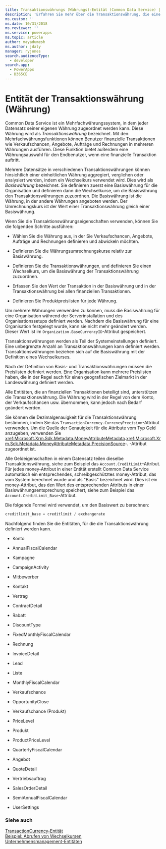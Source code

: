 ```yaml
---
title: Transaktionswährungs (Währungs)-Entität (Common Data Service) | Microsoft Docs
description: 'Erfahren Sie mehr über die Transaktionswährung, die eine Mehrfachwährungsfunktion ist und es Benutzern ermöglicht, finanzielle Transaktionen in mehreren Währungen auszuführen. Mehrere Datensätze in verschiedenen Transaktionswährungen können in einer einheitlichen Währung aggregiert, verglichen oder analysiert werden, indem die Basiswährung verwendet wird.'
ms.custom: ''
ms.date: 10/31/2018
ms.reviewer: ''
ms.service: powerapps
ms.topic: article
author: mayadumesh
ms.author: jdaly
manager: ryjones
search.audienceType:
  - developer
search.app:
  - PowerApps
  - D365CE
---
```

# <a name="transaction-currency-currency-entity"></a>Entität der Transaktionswährung (Währung)

Common Data Service ist ein Mehrfachwährungssystem, in dem jeder Datensatz seiner eigenen Währung zugeordnet werden kann. Diese Währung wird als *Transaktionswährung* bezeichnet. Mit den Mehrfachwährungsfunktionen können Benutzer finanzielle Transaktionen wie Verkaufschancen, Angebote, Aufträge und Rechnungen in mehreren Währungen ausführen. Diese Funktion bietet außerdem eine Währungsauswahl für den Endbenutzer, wenn eine finanzielle Transaktion auftritt.  
  
 Mehrere Datensätze in verschiedenen Transaktionswährungen können hinsichtlich einer einheitlichen Währung aggregiert, verglichen oder analysiert werden, indem ein Wechselkurs verwendet wird. Dies wird als *Basiswährung* bezeichnet. Sie definieren zuerst eine Basiswährung für die Organisation und definieren dann die Wechselkurse, um die Basiswährung den Transaktionswährungen zuzuordnen. Die Basiswährung ist die Währung, in der andere Währungen angeboten werden. Der Umrechnungskurs ist der Wert einer Transaktionswährung gleich einer Basiswährung.  
  
 Wenn Sie die Transaktionswährungseigenschaften verwenden, können Sie die folgenden Schritte ausführen:  
  
- Wählen Sie die Währung aus, in der Sie Verkaufschancen, Angebote, Aufträge und Rechnungen definieren und abwickeln möchten.  
  
- Definieren Sie die Währungsumrechnungskurse relativ zur Basiswährung.  
  
- Definieren Sie die Transaktionswährungen, und definieren Sie einen Wechselkurs, um die Basiswährung der Transaktionswährung zuzuordnen.  
  
- Erfassen Sie den Wert der Transaktion in der Basiswährung und in der Transaktionswährung bei allen finanziellen Transaktionen.  
  
- Definieren Sie Produktpreislisten für jede Währung.  
  
Um mehrere Währungen verwenden zu können, muss die Basiswährung für eine Organisation während der Serverinstallation und des Organisationssetups definiert werden. Nachdem die Basiswährung für eine Organisation festgelegt wurde, kann sie nicht mehr geändert werden. Dieser Wert ist im `Organization.BaseCurrencyID`-Attribut gespeichert.  
  
Transaktionswährungen werden als Teil der Systemeinstellungen definiert. Eine unbegrenzte Anzahl an Transaktionswährungen kann definiert werden. Transaktionswährungen beziehen sich auf die Basiswährung mit der Definition eines Wechselkurses.  
  
Nach der Definition von Basis- und Transaktionswährungen müssen die Preislisten definiert werden. Eine Organisation kann mehrere Preislisten haben, die in der Regel auch für einen geografischen Zielmarkt in der Landeswährung definiert werden.  
  
Alle Entitäten, die an finanziellen Transaktionen beteiligt sind, unterstützen die Transaktionswährung. Die Währung wird in der Regel von dem Konto, der Verkaufschancen usw. übernommen, kann jedoch nach Bedarf geändert werden.  
  
Sie können die Dezimalgenauigkeit für die Transaktionswährung bestimmen, indem Sie das `TransactionCurrency.CurrencyPrecision`-Attribut verwenden. Um die Quelle der Genauigkeit für die Attribute vom Typ Geld anzugeben, verwenden Sie <xref:Microsoft.Xrm.Sdk.Metadata.MoneyAttributeMetadata>.<xref:Microsoft.Xrm.Sdk.Metadata.MoneyAttributeMetadata.PrecisionSource>-. -Attribut zugeordnet ist.  
  
Alle Geldeigenschaften in einem Datensatz teilen dieselbe Transaktionswährung, siehe zum Beispiel das `Account.CreditLimit`-Attribut. Für jedes money-Attribut in einer Entität erstellt Common Data Service automatisch ein entsprechendes, schreibgeschütztes money-Attribut, das vom System berechnet wurde und als "Basis" bezeichnet wird. Dies ist ein money-Attribut, das den Wert des entsprechenden Attributs in einer Basiswährungsentsprechung speichert, siehe zum Beispiel das `Account.CreditLimit_Base`-Attribut.  
  
Die folgende Formel wird verwendet, um den Basiswert zu berechnen:  
  
```csharp  
creditlimit_base = creditlimit / exchangerate  
```  
  
Nachfolgend finden Sie die Entitäten, für die die Transaktionswährung definiert werden kann.  
  
-   Konto  
  
-   AnnualFiscalCalendar  
  
-   Kampagne  
  
-   CampaignActivity  
  
-   Mitbewerber  
  
-   Kontakt  
  
-   Vertrag  
  
-   ContractDetail  
  
-   Rabatt  
  
-   DiscountType  
  
-   FixedMonthlyFiscalCalendar  
  
-   Rechnung  
  
-   InvoiceDetail  
  
-   Lead  
  
-   Liste  
  
-   MonthlyFiscalCalendar  
  
-   Verkaufschance  
  
-   OpportunityClose  
  
-   Verkaufschance (Produkt)  
  
-   PriceLevel  
  
-   Produkt  
  
-   ProductPriceLevel  
  
-   QuarterlyFiscalCalendar  
  
-   Angebot  
  
-   QuoteDetail  
  
-   Vertriebsauftrag  
  
-   SalesOrderDetail  
  
-   SemiAnnualFiscalCalendar  
  
-   UserSettings  
  
### <a name="see-also"></a>Siehe auch  
 [TransactionCurrency-Entität](reference/entities/transactioncurrency.md)   
 [Beispiel: Abrufen von Wechselkursen](org-service/samples/retrieve-currency-exchange-rate.md)   
 [Unternehmensmanagement-Entitäten](/dynamics365/customer-engagement/developer/business-management-entities)